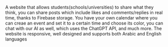 A website that allows students(schools/universities) to share what they think, you can share posts which include likes and comments/replies in real time, thanks to Firebase storage. You have your own calendar where you can creae an event and set it to a certain time and choose its color, you can chat with our AI as well, which uses the ChatGPT API, and much more. The website is responsive, well designed and supports both Arabic and English languages
